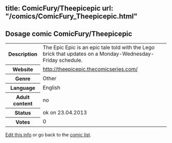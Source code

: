 title: ComicFury/Theepicepic
url: "/comics/ComicFury_Theepicepic.html"
---
Dosage comic ComicFury/Theepicepic
-----------------------------------------

<p id="msg"></p>
<script type="text/javascript">
if (window.location.search === '?edit_info_mail=sent_ok') {
  var elem = document.getElementById("msg");
  elem.innerHTML = 'Edited information sucessfully sent.';
  elem.className = 'ok';
}
</script>
<table class="comicinfo">
<tr>
<th>Description</th><td>The Epic Epic is an epic tale told with the Lego brick that updates on a Monday-Wednesday-Friday schedule.</td>
</tr>
<tr>
<th>Website</th><td><a href="http://theepicepic.thecomicseries.com/">http://theepicepic.thecomicseries.com/</a></td>
</tr>
<tr>
<th>Genre</th><td>Other</td>
</tr>
<tr>
<th>Language</th><td>English</td>
</tr>
<tr>
<th>Adult content</th><td>no</td>
</tr>
<tr>
<th>Status</th><td>ok on 23.04.2013</td>
</tr>
<tr>
<th>Votes</th><td>0</td>
</tr>
</table>

[Edit this info](ComicFury_Theepicepic_edit.html) or go back to the [comic list](../comic-index.html).
